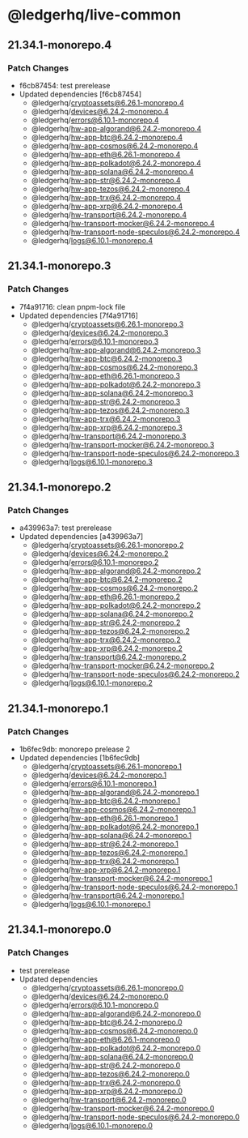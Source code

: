 # @ledgerhq/live-common

## 21.34.1-monorepo.4

### Patch Changes

- f6cb87454: test prerelease
- Updated dependencies [f6cb87454]
  - @ledgerhq/cryptoassets@6.26.1-monorepo.4
  - @ledgerhq/devices@6.24.2-monorepo.4
  - @ledgerhq/errors@6.10.1-monorepo.4
  - @ledgerhq/hw-app-algorand@6.24.2-monorepo.4
  - @ledgerhq/hw-app-btc@6.24.2-monorepo.4
  - @ledgerhq/hw-app-cosmos@6.24.2-monorepo.4
  - @ledgerhq/hw-app-eth@6.26.1-monorepo.4
  - @ledgerhq/hw-app-polkadot@6.24.2-monorepo.4
  - @ledgerhq/hw-app-solana@6.24.2-monorepo.4
  - @ledgerhq/hw-app-str@6.24.2-monorepo.4
  - @ledgerhq/hw-app-tezos@6.24.2-monorepo.4
  - @ledgerhq/hw-app-trx@6.24.2-monorepo.4
  - @ledgerhq/hw-app-xrp@6.24.2-monorepo.4
  - @ledgerhq/hw-transport@6.24.2-monorepo.4
  - @ledgerhq/hw-transport-mocker@6.24.2-monorepo.4
  - @ledgerhq/hw-transport-node-speculos@6.24.2-monorepo.4
  - @ledgerhq/logs@6.10.1-monorepo.4

## 21.34.1-monorepo.3

### Patch Changes

- 7f4a91716: clean pnpm-lock file
- Updated dependencies [7f4a91716]
  - @ledgerhq/cryptoassets@6.26.1-monorepo.3
  - @ledgerhq/devices@6.24.2-monorepo.3
  - @ledgerhq/errors@6.10.1-monorepo.3
  - @ledgerhq/hw-app-algorand@6.24.2-monorepo.3
  - @ledgerhq/hw-app-btc@6.24.2-monorepo.3
  - @ledgerhq/hw-app-cosmos@6.24.2-monorepo.3
  - @ledgerhq/hw-app-eth@6.26.1-monorepo.3
  - @ledgerhq/hw-app-polkadot@6.24.2-monorepo.3
  - @ledgerhq/hw-app-solana@6.24.2-monorepo.3
  - @ledgerhq/hw-app-str@6.24.2-monorepo.3
  - @ledgerhq/hw-app-tezos@6.24.2-monorepo.3
  - @ledgerhq/hw-app-trx@6.24.2-monorepo.3
  - @ledgerhq/hw-app-xrp@6.24.2-monorepo.3
  - @ledgerhq/hw-transport@6.24.2-monorepo.3
  - @ledgerhq/hw-transport-mocker@6.24.2-monorepo.3
  - @ledgerhq/hw-transport-node-speculos@6.24.2-monorepo.3
  - @ledgerhq/logs@6.10.1-monorepo.3

## 21.34.1-monorepo.2

### Patch Changes

- a439963a7: test prerelease
- Updated dependencies [a439963a7]
  - @ledgerhq/cryptoassets@6.26.1-monorepo.2
  - @ledgerhq/devices@6.24.2-monorepo.2
  - @ledgerhq/errors@6.10.1-monorepo.2
  - @ledgerhq/hw-app-algorand@6.24.2-monorepo.2
  - @ledgerhq/hw-app-btc@6.24.2-monorepo.2
  - @ledgerhq/hw-app-cosmos@6.24.2-monorepo.2
  - @ledgerhq/hw-app-eth@6.26.1-monorepo.2
  - @ledgerhq/hw-app-polkadot@6.24.2-monorepo.2
  - @ledgerhq/hw-app-solana@6.24.2-monorepo.2
  - @ledgerhq/hw-app-str@6.24.2-monorepo.2
  - @ledgerhq/hw-app-tezos@6.24.2-monorepo.2
  - @ledgerhq/hw-app-trx@6.24.2-monorepo.2
  - @ledgerhq/hw-app-xrp@6.24.2-monorepo.2
  - @ledgerhq/hw-transport@6.24.2-monorepo.2
  - @ledgerhq/hw-transport-mocker@6.24.2-monorepo.2
  - @ledgerhq/hw-transport-node-speculos@6.24.2-monorepo.2
  - @ledgerhq/logs@6.10.1-monorepo.2

## 21.34.1-monorepo.1

### Patch Changes

- 1b6fec9db: monorepo prelease 2
- Updated dependencies [1b6fec9db]
  - @ledgerhq/cryptoassets@6.26.1-monorepo.1
  - @ledgerhq/devices@6.24.2-monorepo.1
  - @ledgerhq/errors@6.10.1-monorepo.1
  - @ledgerhq/hw-app-algorand@6.24.2-monorepo.1
  - @ledgerhq/hw-app-btc@6.24.2-monorepo.1
  - @ledgerhq/hw-app-cosmos@6.24.2-monorepo.1
  - @ledgerhq/hw-app-eth@6.26.1-monorepo.1
  - @ledgerhq/hw-app-polkadot@6.24.2-monorepo.1
  - @ledgerhq/hw-app-solana@6.24.2-monorepo.1
  - @ledgerhq/hw-app-str@6.24.2-monorepo.1
  - @ledgerhq/hw-app-tezos@6.24.2-monorepo.1
  - @ledgerhq/hw-app-trx@6.24.2-monorepo.1
  - @ledgerhq/hw-app-xrp@6.24.2-monorepo.1
  - @ledgerhq/hw-transport-mocker@6.24.2-monorepo.1
  - @ledgerhq/hw-transport-node-speculos@6.24.2-monorepo.1
  - @ledgerhq/hw-transport@6.24.2-monorepo.1
  - @ledgerhq/logs@6.10.1-monorepo.1

## 21.34.1-monorepo.0

### Patch Changes

- test prerelease
- Updated dependencies
  - @ledgerhq/cryptoassets@6.26.1-monorepo.0
  - @ledgerhq/devices@6.24.2-monorepo.0
  - @ledgerhq/errors@6.10.1-monorepo.0
  - @ledgerhq/hw-app-algorand@6.24.2-monorepo.0
  - @ledgerhq/hw-app-btc@6.24.2-monorepo.0
  - @ledgerhq/hw-app-cosmos@6.24.2-monorepo.0
  - @ledgerhq/hw-app-eth@6.26.1-monorepo.0
  - @ledgerhq/hw-app-polkadot@6.24.2-monorepo.0
  - @ledgerhq/hw-app-solana@6.24.2-monorepo.0
  - @ledgerhq/hw-app-str@6.24.2-monorepo.0
  - @ledgerhq/hw-app-tezos@6.24.2-monorepo.0
  - @ledgerhq/hw-app-trx@6.24.2-monorepo.0
  - @ledgerhq/hw-app-xrp@6.24.2-monorepo.0
  - @ledgerhq/hw-transport@6.24.2-monorepo.0
  - @ledgerhq/hw-transport-mocker@6.24.2-monorepo.0
  - @ledgerhq/hw-transport-node-speculos@6.24.2-monorepo.0
  - @ledgerhq/logs@6.10.1-monorepo.0
